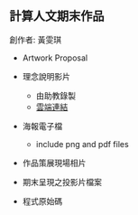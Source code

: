 ## 計算人文期末作品
創作者: 黃雯琪 

* Artwork Proposal

* 理念說明影片 
  * 由助教錄製
  * [雲端連結](https://drive.google.com/file/d/1YFOTTzQTgjDRBU5U8ZtUNeh-BGXD_wPW/view?usp=sharing/)
  
* 海報電子檔
  * include png and pdf files

* 作品策展現場相片

* 期末呈現之投影片檔案


* 程式原始碼


